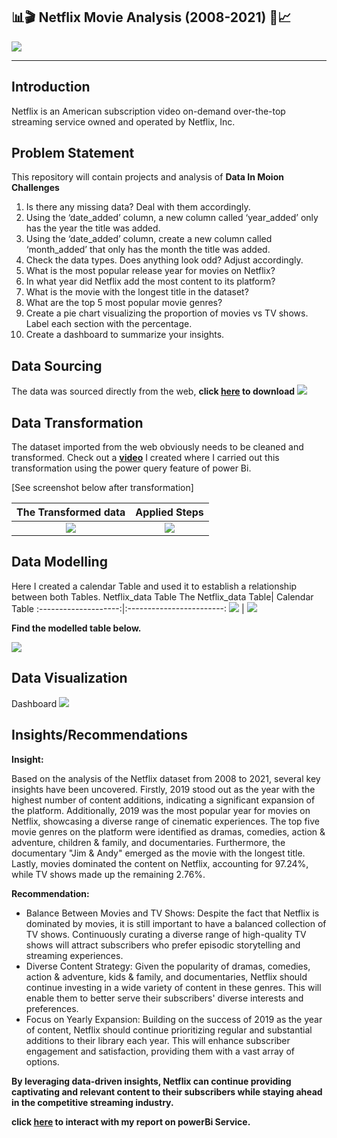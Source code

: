 ## 📊🎬 Netflix Movie Analysis (2008-2021) 🎥📈
![](Intro.png)

---

## Introduction
Netflix is an American subscription video on-demand over-the-top streaming service owned and operated by Netflix, Inc.

## Problem Statement
This repository will contain projects and analysis of **Data In Moion Challenges**
1. Is there any missing data? Deal with them accordingly.
2. Using the ‘date_added’ column, a new column called ‘year_added’ only has the year the title was added.
3. Using the ‘date_added’ column, create a new column called ‘month_added’ that only has the month the title was added.
4. Check the data types. Does anything look odd? Adjust accordingly.
5. What is the most popular release year for movies on Netflix?
6. In what year did Netflix add the most content to its platform?
7. What is the movie with the longest title in the dataset?
8. What are the top 5 most popular movie genres?
9. Create a pie chart visualizing the proportion of movies vs TV shows. Label each section with the percentage.
10. Create a dashboard to summarize your insights.

## Data Sourcing
The data was sourced directly from the web, **click [here](https://raw.githubusercontent.com/kedeisha1/Challenges/main/netflix_titles.csv) to download**
![](Getdata.png)
## Data Transformation
The dataset imported from the web obviously needs to be cleaned and transformed. Check out a **[video](https://www.youtube.com/watch?v=sHbrShGN6VE&t=8s)** I created where I carried out this transformation using the power query feature of power Bi.

[See screenshot below after transformation]

 The Transformed data | Applied Steps
:--------------------:|:------------------------:
![](Cleandata.png)    | ![](Appliedsteps.png)

## Data Modelling
Here I created a calendar Table and used it to establish a relationship between both Tables.
Netflix_data Table
The Netflix_data Table| Calendar Table
:--------------------:|:------------------------:
![](netflix_data.png) | ![](calendar.png)

**Find the modelled table below.** 

![](modelling.png)


## Data Visualization

Dashboard
![](Dashboard.png)

## Insights/Recommendations

**Insight:**

Based on the analysis of the Netflix dataset from 2008 to 2021, several key insights have been uncovered. Firstly, 2019 stood out as the year with the highest number of content additions, indicating a significant expansion of the platform. Additionally, 2019 was the most popular year for movies on Netflix, showcasing a diverse range of cinematic experiences. The top five movie genres on the platform were identified as dramas, comedies, action & adventure, children & family, and documentaries. Furthermore, the documentary "Jim & Andy" emerged as the movie with the longest title. Lastly, movies dominated the content on Netflix, accounting for 97.24%, while TV shows made up the remaining 2.76%.

**Recommendation:**
- Balance Between Movies and TV Shows: Despite the fact that Netflix is dominated by movies, it is still important to have a balanced collection of TV shows. Continuously curating a diverse range of high-quality TV shows will attract subscribers who prefer episodic storytelling and streaming experiences.
- Diverse Content Strategy: Given the popularity of dramas, comedies, action & adventure, kids & family, and documentaries, Netflix should continue investing in a wide variety of content in these genres. This will enable them to better serve their subscribers' diverse interests and preferences.
- Focus on Yearly Expansion: Building on the success of 2019 as the year of content, Netflix should continue prioritizing regular and substantial additions to their library each year. This will enhance subscriber engagement and satisfaction, providing them with a vast array of options.


**By leveraging data-driven insights, Netflix can continue providing captivating and relevant content to their subscribers while staying ahead in the competitive streaming industry.**



**click [here](https://tinyurl.com/2yntyje7) to interact with my report on powerBi Service.**
